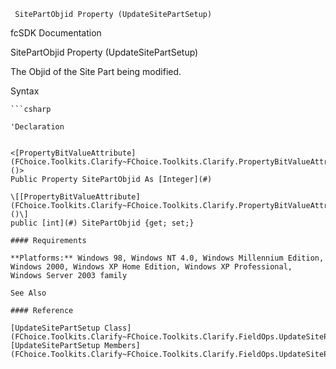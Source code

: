 ﻿     SitePartObjid Property (UpdateSitePartSetup)                                                   

fcSDK Documentation

SitePartObjid Property (UpdateSitePartSetup)

The Objid of the Site Part being modified.

Syntax

```vbnet
```csharp

'Declaration
 

<[PropertyBitValueAttribute](FChoice.Toolkits.Clarify~FChoice.Toolkits.Clarify.PropertyBitValueAttribute.md)()>
Public Property SitePartObjid As [Integer](#)

\[[PropertyBitValueAttribute](FChoice.Toolkits.Clarify~FChoice.Toolkits.Clarify.PropertyBitValueAttribute.md)()\]
public [int](#) SitePartObjid {get; set;}

#### Requirements

**Platforms:** Windows 98, Windows NT 4.0, Windows Millennium Edition, Windows 2000, Windows XP Home Edition, Windows XP Professional, Windows Server 2003 family

See Also

#### Reference

[UpdateSitePartSetup Class](FChoice.Toolkits.Clarify~FChoice.Toolkits.Clarify.FieldOps.UpdateSitePartSetup.md)  
[UpdateSitePartSetup Members](FChoice.Toolkits.Clarify~FChoice.Toolkits.Clarify.FieldOps.UpdateSitePartSetup_members.md)